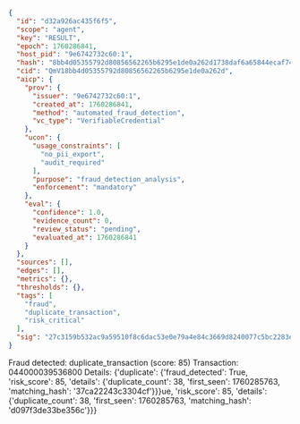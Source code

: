 ```json
{
  "id": "d32a926ac435f6f5",
  "scope": "agent",
  "key": "RESULT",
  "epoch": 1760286841,
  "host_pid": "9e6742732c60:1",
  "hash": "8bb4d05355792d80856562265b6295e1de0a262d1738daf6a65844ecaf74ec94",
  "cid": "QmV18bb4d05355792d80856562265b6295e1de0a262d",
  "aicp": {
    "prov": {
      "issuer": "9e6742732c60:1",
      "created_at": 1760286841,
      "method": "automated_fraud_detection",
      "vc_type": "VerifiableCredential"
    },
    "ucon": {
      "usage_constraints": [
        "no_pii_export",
        "audit_required"
      ],
      "purpose": "fraud_detection_analysis",
      "enforcement": "mandatory"
    },
    "eval": {
      "confidence": 1.0,
      "evidence_count": 0,
      "review_status": "pending",
      "evaluated_at": 1760286841
    }
  },
  "sources": [],
  "edges": [],
  "metrics": {},
  "thresholds": {},
  "tags": [
    "fraud",
    "duplicate_transaction",
    "risk_critical"
  ],
  "sig": "27c3159b532ac9a59510f8c6dac53e0e79a4e84c3669d8240077c5bc2283eb3b"
}
```

Fraud detected: duplicate_transaction (score: 85)
Transaction: 044000039536800
Details: {'duplicate': {'fraud_detected': True, 'risk_score': 85, 'details': {'duplicate_count': 38, 'first_seen': 1760285763, 'matching_hash': '37ca22243c3304cf'}}}ue, 'risk_score': 85, 'details': {'duplicate_count': 38, 'first_seen': 1760285763, 'matching_hash': 'd097f3de33be356c'}}}